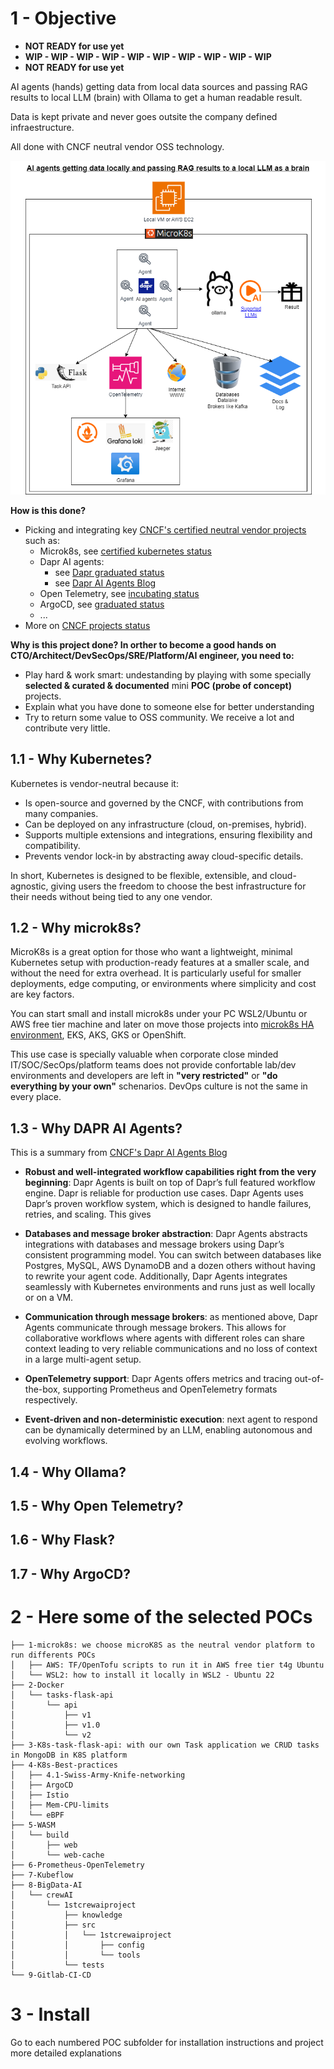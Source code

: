 
# 1 - Objective
- **NOT READY for use yet**
- **WIP - WIP - WIP - WIP - WIP - WIP - WIP - WIP - WIP - WIP**
- **NOT READY for use yet**

AI agents (hands) getting data from local data sources and passing RAG results to local LLM (brain) with Ollama to get a human readable result.

Data is kept private and never goes outsite the company defined infraestructure.

All done with CNCF neutral vendor OSS technology.

![Architecture Diagram](4-AI-Ollama-Dapr-microk8s.drawio.png)

**How is this done?**
- Picking and integrating key [CNCF's certified neutral vendor projects](https://www.cncf.io/projects/) such as:
    - Microk8s, see [certified kubernetes status](https://www.cncf.io/training/certification/software-conformance/) 
    - Dapr AI agents:
        - see [Dapr graduated status](https://www.cncf.io/projects/dapr/)
        - see [Dapr AI Agents Blog](https://www.cncf.io/blog/2025/03/12/announcing-dapr-ai-agents/)
    - Open Telemetry, see [incubating status](https://www.cncf.io/projects/opentelemetry/)
    - ArgoCD, see [graduated status](https://www.cncf.io/projects/argo/)
    - ...
- More on [CNCF projects status](https://www.cncf.io/project-metrics/)

**Why is this project done? In orther to become a good hands on CTO/Architect/DevSecOps/SRE/Platform/AI engineer, you need to:**
- Play hard & work smart: undestanding by playing with some specially **selected & curated & documented** mini **POC (probe of concept)** projects.
- Explain what you have done to someone else for better understanding
- Try to return some value to OSS community. We receive a lot and contribute very little.

## 1.1 - Why Kubernetes?
Kubernetes is vendor-neutral because it:

- Is open-source and governed by the CNCF, with contributions from many companies.
- Can be deployed on any infrastructure (cloud, on-premises, hybrid).
- Supports multiple extensions and integrations, ensuring flexibility and compatibility.
- Prevents vendor lock-in by abstracting away cloud-specific details.

In short, Kubernetes is designed to be flexible, extensible, and cloud-agnostic, giving users the freedom to choose the best infrastructure for their needs without being tied to any one vendor.

## 1.2 - Why microk8s?
MicroK8s is a great option for those who want a lightweight, minimal Kubernetes setup with production-ready features at a smaller scale, and without the need for extra overhead. It is particularly useful for smaller deployments, edge computing, or environments where simplicity and cost are key factors.

You can start small and install microk8s under your PC WSL2/Ubuntu or AWS free tier machine and later on move those projects into [microk8s HA environment](https://www.cncf.io/online-programs/microk8s-ha-under-the-hood-kubernetes-with-dqlite/), EKS, AKS, GKS or OpenShift. 

This use case is specially valuable when corporate close minded IT/SOC/SecOps/platform teams does not provide confortable lab/dev environments and developers are left in **"very restricted"** or **"do everything by your own"** schenarios. DevOps culture is not the same in every place.


## 1.3 - Why DAPR AI Agents?
This is a summary from [CNCF's Dapr AI Agents Blog](https://www.cncf.io/blog/2025/03/12/announcing-dapr-ai-agents/)

- **Robust and well-integrated workflow capabilities right from the very beginning**: Dapr Agents is built on top of Dapr’s full featured workflow engine. Dapr is reliable for production use cases. Dapr Agents uses Dapr’s proven workflow system, which is designed to handle failures, retries, and scaling. This gives 

- **Databases and message broker abstraction**: Dapr Agents abstracts integrations with databases and message brokers using Dapr’s consistent programming model. You can  switch between databases like Postgres, MySQL, AWS DynamoDB and a dozen others without having to rewrite your agent code. Additionally, Dapr Agents integrates seamlessly with Kubernetes environments and runs just as well locally or on a VM.

- **Communication through message brokers**: as mentioned above, Dapr Agents communicate through message brokers. This allows for collaborative workflows where agents with different roles can share context leading to very reliable communications and no loss of context in a large multi-agent setup.

- **OpenTelemetry support**: Dapr Agents offers metrics and tracing out-of-the-box, supporting Prometheus and OpenTelemetry formats respectively.

- **Event-driven and non-deterministic execution**: next agent to respond can be dynamically determined by an LLM, enabling autonomous and evolving workflows.

## 1.4 - Why Ollama?

## 1.5 - Why Open Telemetry?

## 1.6 - Why Flask?

## 1.7 - Why ArgoCD?


# 2 - Here some of the selected POCs

```
├── 1-microk8s: we choose microK8S as the neutral vendor platform to run differents POCs
│   ├── AWS: TF/OpenTofu scripts to run it in AWS free tier t4g Ubuntu
│   └── WSL2: how to install it locally in WSL2 - Ubuntu 22
├── 2-Docker
│   └── tasks-flask-api
│       └── api
│           ├── v1
│           ├── v1.0
│           └── v2
├── 3-K8s-task-flask-api: with our own Task application we CRUD tasks in MongoDB in K8S platform
├── 4-K8s-Best-practices
│   ├── 4.1-Swiss-Army-Knife-networking
│   ├── ArgoCD
│   ├── Istio
│   ├── Mem-CPU-limits
│   └── eBPF
├── 5-WASM
│   └── build
│       ├── web
│       └── web-cache
├── 6-Prometheus-OpenTelemetry
├── 7-Kubeflow
├── 8-BigData-AI
│   └── crewAI
│       └── 1stcrewaiproject
│           ├── knowledge
│           ├── src
│           │   └── 1stcrewaiproject
│           │       ├── config
│           │       └── tools
│           └── tests
└── 9-Gitlab-CI-CD
``` 
# 3 - Install
Go to each numbered POC subfolder for installation instructions and project more detailed explanations